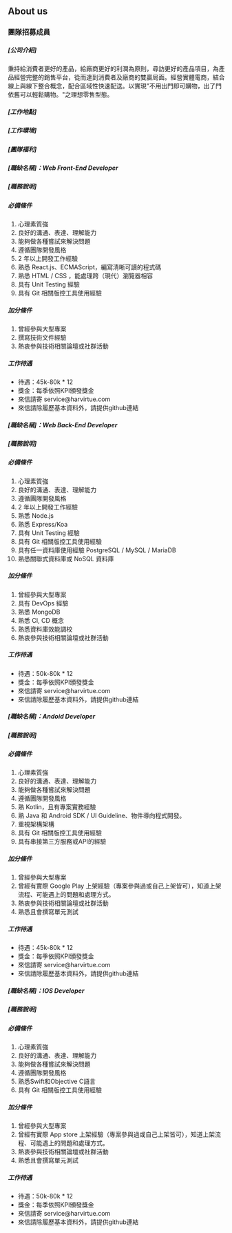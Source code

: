 ## About us
### 團隊招募成員
##### [公司介紹]
秉持給消費者更好的產品，給廠商更好的利潤為原則，尋訪更好的產品項目，為產品經營完整的銷售平台，從而達到消費者及廠商的雙贏局面。經營實體電商，結合線上與線下整合概念，配合區域性快速配送。以實現"不用出門即可購物，出了門依舊可以輕鬆購物。"之理想零售型態。
##### [工作地點]
##### [工作環境]
##### [團隊福利]

##### [職缺名稱]：Web Front-End Developer
##### [職務說明]
##### 必備條件

<ol>
  <li>心理素質強</li>
  <li>良好的溝通、表達、理解能力</li>
  <li>能夠做各種嘗試來解決問題</li>
  <li>遵循團隊開發風格</li>
  <li>2 年以上開發工作經驗</li>
  <li>熟悉 React.js、ECMAScript，編寫清晰可讀的程式碼</li>
  <li>熟悉 HTML / CSS ，能處理跨（現代）瀏覽器相容</li>
  <li>具有 Unit Testing 經驗</li>
  <li>具有 Git 相關版控工具使用經驗</li>
</ol>  

##### 加分條件 #####

<ol>
  <li>曾經參與大型專案</li>
  <li>撰寫技術文件經驗</li>
  <li>熱衷參與技術相關論壇或社群活動</li>
</ol>

##### 工作待遇 #####

<ul>
  <li>待遇：45k-80k * 12</li>
  <li>獎金：每季依照KPI頒發獎金</li>
  <li>來信請寄 service@harvirtue.com</li>
  <li>來信請除履歷基本資料外，請提供github連結</li>
</ul>

##### [職缺名稱]：Web Back-End Developer #####

##### [職務說明] #####

##### 必備條件 #####

<ol>
  <li>心理素質強</li>
  <li>良好的溝通、表達、理解能力</li>
  <li>遵循團隊開發風格</li>
  <li>2 年以上開發工作經驗</li>
  <li>熟悉 Node.js</li>
  <li>熟悉 Express/Koa</li>
  <li>具有 Unit Testing 經驗</li>
  <li>具有 Git 相關版控工具使用經驗</li>
  <li>具有任一資料庫使用經驗 PostgreSQL / MySQL / MariaDB</li>
  <li>熟悉關聯式資料庫或 NoSQL 資料庫</li>
</ol>  

##### 加分條件 #####

<ol>
  <li>曾經參與大型專案</li>
  <li>具有 DevOps 經驗</li>
  <li>熟悉 MongoDB</li>
  <li>熟悉 CI, CD 概念</li>
  <li>熟悉資料庫效能調校</li>
  <li>熱衷參與技術相關論壇或社群活動</li>
</ol>

##### 工作待遇 #####

<ul>
  <li>待遇：50k-80k * 12</li>
  <li>獎金：每季依照KPI頒發獎金</li>
  <li>來信請寄 service@harvirtue.com</li>
  <li>來信請除履歷基本資料外，請提供github連結</li>
</ul>

##### [職缺名稱]：Andoid Developer #####

##### [職務說明] #####

##### 必備條件 #####
<ol>
  <li>心理素質強</li>
  <li>良好的溝通、表達、理解能力</li>
  <li>能夠做各種嘗試來解決問題</li>
  <li>遵循團隊開發風格</li>
  <li>熟 Kotlin，且有專案實務經驗</li>
  <li>熟 Java 和 Android SDK / UI Guideline、物件導向程式開發。</li>
  <li>重視架構架構</li>
  <li>具有 Git 相關版控工具使用經驗</li>
  <li>具有串接第三方服務或API的經驗</li>
  
</ol>  

##### 加分條件 #####
<ol>
  <li>曾經參與大型專案</li>
  <li>曾經有實際 Google Play 上架經驗（專案參與過或⾃⼰上架皆可），知道上架流程、可能遇上的問題和處理方式。 </li>
  <li>熱衷參與技術相關論壇或社群活動</li>
  <li>熟悉且會撰寫單元測試</li>
</ol>

##### 工作待遇 #####

<ul>
  <li>待遇：45k-80k * 12</li>
  <li>獎金：每季依照KPI頒發獎金</li>
  <li>來信請寄 service@harvirtue.com</li>
  <li>來信請除履歷基本資料外，請提供github連結</li>
</ul>

##### [職缺名稱]：IOS Developer #####

##### [職務說明] #####

##### 必備條件 #####

<ol>
  <li>心理素質強</li>
  <li>良好的溝通、表達、理解能力</li>
  <li>能夠做各種嘗試來解決問題</li>
  <li>遵循團隊開發風格</li>
  <li>熟悉Swift和Objective C語言</li>
  <li>具有 Git 相關版控工具使用經驗</li>
</ol>  

##### 加分條件 #####

<ol>
  <li>曾經參與大型專案</li>
  <li>曾經有實際 App store 上架經驗（專案參與過或⾃⼰上架皆可），知道上架流程、可能遇上的問題和處理方式。 </li>
  <li>熱衷參與技術相關論壇或社群活動</li>
  <li>熟悉且會撰寫單元測試</li>
</ol>


##### 工作待遇 #####

<ul>
  <li>待遇：50k-80k * 12</li>
  <li>獎金：每季依照KPI頒發獎金</li>
  <li>來信請寄 service@harvirtue.com</li>
  <li>來信請除履歷基本資料外，請提供github連結</li>
</ul>


